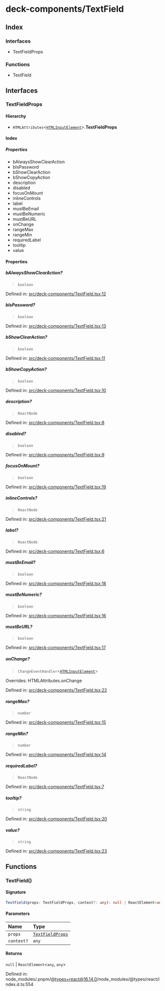 # deck-components/TextField

## Index

### Interfaces

- TextFieldProps

### Functions

- TextField

## Interfaces

### TextFieldProps

#### Hierarchy

- `HTMLAttributes`\<[`HTMLInputElement`]( https://developer.mozilla.org/en-US/docs/Web/API/HTMLInputElement )\>.**TextFieldProps**

#### Index

##### Properties

- bAlwaysShowClearAction
- bIsPassword
- bShowClearAction
- bShowCopyAction
- description
- disabled
- focusOnMount
- inlineControls
- label
- mustBeEmail
- mustBeNumeric
- mustBeURL
- onChange
- rangeMax
- rangeMin
- requiredLabel
- tooltip
- value

#### Properties

##### bAlwaysShowClearAction?

> `boolean`

Defined in:  [src/deck-components/TextField.tsx:12](https://github.com/SteamDeckHomebrew/decky-frontend-lib/blob/-/src/deck-components/TextField.tsx#L12)

##### bIsPassword?

> `boolean`

Defined in:  [src/deck-components/TextField.tsx:13](https://github.com/SteamDeckHomebrew/decky-frontend-lib/blob/-/src/deck-components/TextField.tsx#L13)

##### bShowClearAction?

> `boolean`

Defined in:  [src/deck-components/TextField.tsx:11](https://github.com/SteamDeckHomebrew/decky-frontend-lib/blob/-/src/deck-components/TextField.tsx#L11)

##### bShowCopyAction?

> `boolean`

Defined in:  [src/deck-components/TextField.tsx:10](https://github.com/SteamDeckHomebrew/decky-frontend-lib/blob/-/src/deck-components/TextField.tsx#L10)

##### description?

> `ReactNode`

Defined in:  [src/deck-components/TextField.tsx:8](https://github.com/SteamDeckHomebrew/decky-frontend-lib/blob/-/src/deck-components/TextField.tsx#L8)

##### disabled?

> `boolean`

Defined in:  [src/deck-components/TextField.tsx:9](https://github.com/SteamDeckHomebrew/decky-frontend-lib/blob/-/src/deck-components/TextField.tsx#L9)

##### focusOnMount?

> `boolean`

Defined in:  [src/deck-components/TextField.tsx:19](https://github.com/SteamDeckHomebrew/decky-frontend-lib/blob/-/src/deck-components/TextField.tsx#L19)

##### inlineControls?

> `ReactNode`

Defined in:  [src/deck-components/TextField.tsx:21](https://github.com/SteamDeckHomebrew/decky-frontend-lib/blob/-/src/deck-components/TextField.tsx#L21)

##### label?

> `ReactNode`

Defined in:  [src/deck-components/TextField.tsx:6](https://github.com/SteamDeckHomebrew/decky-frontend-lib/blob/-/src/deck-components/TextField.tsx#L6)

##### mustBeEmail?

> `boolean`

Defined in:  [src/deck-components/TextField.tsx:18](https://github.com/SteamDeckHomebrew/decky-frontend-lib/blob/-/src/deck-components/TextField.tsx#L18)

##### mustBeNumeric?

> `boolean`

Defined in:  [src/deck-components/TextField.tsx:16](https://github.com/SteamDeckHomebrew/decky-frontend-lib/blob/-/src/deck-components/TextField.tsx#L16)

##### mustBeURL?

> `boolean`

Defined in:  [src/deck-components/TextField.tsx:17](https://github.com/SteamDeckHomebrew/decky-frontend-lib/blob/-/src/deck-components/TextField.tsx#L17)

##### onChange?

> `ChangeEventHandler`\<[`HTMLInputElement`]( https://developer.mozilla.org/en-US/docs/Web/API/HTMLInputElement )\>

Overrides: HTMLAttributes.onChange

Defined in:  [src/deck-components/TextField.tsx:22](https://github.com/SteamDeckHomebrew/decky-frontend-lib/blob/-/src/deck-components/TextField.tsx#L22)

##### rangeMax?

> `number`

Defined in:  [src/deck-components/TextField.tsx:15](https://github.com/SteamDeckHomebrew/decky-frontend-lib/blob/-/src/deck-components/TextField.tsx#L15)

##### rangeMin?

> `number`

Defined in:  [src/deck-components/TextField.tsx:14](https://github.com/SteamDeckHomebrew/decky-frontend-lib/blob/-/src/deck-components/TextField.tsx#L14)

##### requiredLabel?

> `ReactNode`

Defined in:  [src/deck-components/TextField.tsx:7](https://github.com/SteamDeckHomebrew/decky-frontend-lib/blob/-/src/deck-components/TextField.tsx#L7)

##### tooltip?

> `string`

Defined in:  [src/deck-components/TextField.tsx:20](https://github.com/SteamDeckHomebrew/decky-frontend-lib/blob/-/src/deck-components/TextField.tsx#L20)

##### value?

> `string`

Defined in:  [src/deck-components/TextField.tsx:23](https://github.com/SteamDeckHomebrew/decky-frontend-lib/blob/-/src/deck-components/TextField.tsx#L23)

## Functions

### TextField()

#### Signature

```ts
TextField(props: TextFieldProps, context?: any): null | ReactElement<any, any>;
```

#### Parameters

| Name | Type |
| :------ | :------ |
| `props` | [`TextFieldProps`](TextField#textfieldprops) |
| `context?` | `any` |

#### Returns

`null` \| `ReactElement`\<`any`, `any`\>

Defined in:  node\_modules/.pnpm/@types+react@16.14.0/node\_modules/@types/react/index.d.ts:554
